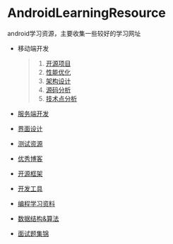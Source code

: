 # AndroidLearningResource
android学习资源，主要收集一些较好的学习网址

* 移动端开发

	>1. [开源项目](https://github.com/tb-yangshu/AndroidLearningResource/tree/master/client_develop/open_source_project)
	>2. [性能优化](https://github.com/tb-yangshu/AndroidLearningResource/tree/master/client_develop/perform_optimization)
	>3. [架构设计](https://github.com/tb-yangshu/AndroidLearningResource/tree/master/client_develop/architecture_design)
	>4. [源码分析](https://github.com/tb-yangshu/AndroidLearningResource/tree/master/client_develop/source_analyze)
	>5. [技术点分析](https://github.com/tb-yangshu/AndroidLearningResource/tree/master/client_develop/technique_points_analyze)
* [服务端开发](https://github.com/tb-yangshu/AndroidLearningResource/tree/master/server_develop)
* [界面设计](https://github.com/tb-yangshu/AndroidLearningResource/tree/master/ui_design)
* [测试资源](https://github.com/tb-yangshu/AndroidLearningResource/tree/master/test)
* [优秀博客](https://github.com/tb-yangshu/AndroidLearningResource/tree/master/blog)
* [开源框架](https://github.com/tb-yangshu/android_learning_resource/tree/master/open_lib)
* [开发工具](https://github.com/tb-yangshu/AndroidLearningResource/tree/master/develop_tools)
* [编程学习资料](https://github.com/tb-yangshu/android_learning_resource/tree/master/learning_resource)
* [数据结构&算法](https://github.com/tb-yangshu/AndroidLearningResource/tree/master/data_structure)
* [面试题集锦](https://github.com/tb-yangshu/android_learning_resource/tree/master/interview_question)




